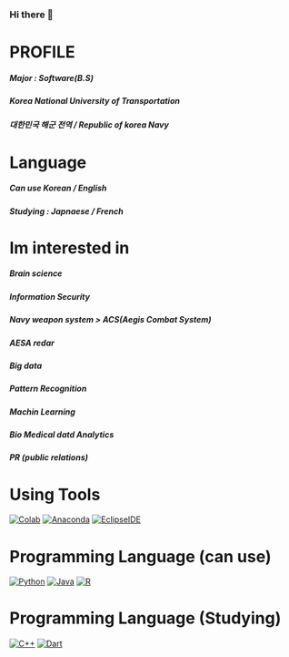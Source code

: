 ### Hi there 👋

<!--
**YangHamin/YangHamin** is a ✨ _special_ ✨ repository because its `README.md` (this file) appears on your GitHub profile.

Here are some ideas to get you started:

- 🔭 I’m currently working on ...
- 🌱 I’m currently learning ...
- 👯 I’m looking to collaborate on ...
- 🤔 I’m looking for help with ...
- 💬 Ask me about ...
- 📫 How to reach me: ...
- 😄 Pronouns: ...
- ⚡ Fun fact: ...
-->
PROFILE
=======
##### Major : Software(B.S)
##### Korea National University of Transportation 
##### 대한민국 해군 전역 / Republic of korea Navy 

Language
====
##### Can use Korean / English 
##### Studying : Japnaese / French 

Im interested in 
====
##### Brain science
##### Information Security
##### Navy weapon system > ACS(Aegis Combat System) 
##### AESA redar
##### Big data
##### Pattern Recognition
##### Machin Learning
##### Bio Medical datd Analytics
##### PR (public relations)

Using Tools
====
[![Colab](https://img.shields.io/badge/Colab-F9AB00?style=flat-square&logo=GoogleColab&logoColor=white)]()
[![Anaconda](https://img.shields.io/badge/Anaconda-44A833?style=flat-square&logo=Anaconda&logoColor=white)]()
[![EclipseIDE](https://img.shields.io/badge/EclipseIDE-2C2255?style=flat-square&logo=EclipseIDE&logoColor=white)]()

Programming Language (can use)
====
[![Python](https://img.shields.io/badge/Python-3776AB?style=flat-square&logo=Python&logoColor=white)]()
[![Java](https://img.shields.io/badge/Java-007396?style=flat-square&logo=Java&logoColor=white)]()
[![R](https://img.shields.io/badge/R-276DC3?style=flat-square&logo=R&logoColor=white)]()

Programming Language (Studying)
====
[![C++](https://img.shields.io/badge/C++-00599C?style=flat-square&logo=C%2B%2B&logoColor=white)]()
[![Dart](https://img.shields.io/badge/Dart-0175C2?style=flat-square&logo=Dart&logoColor=white)]()
